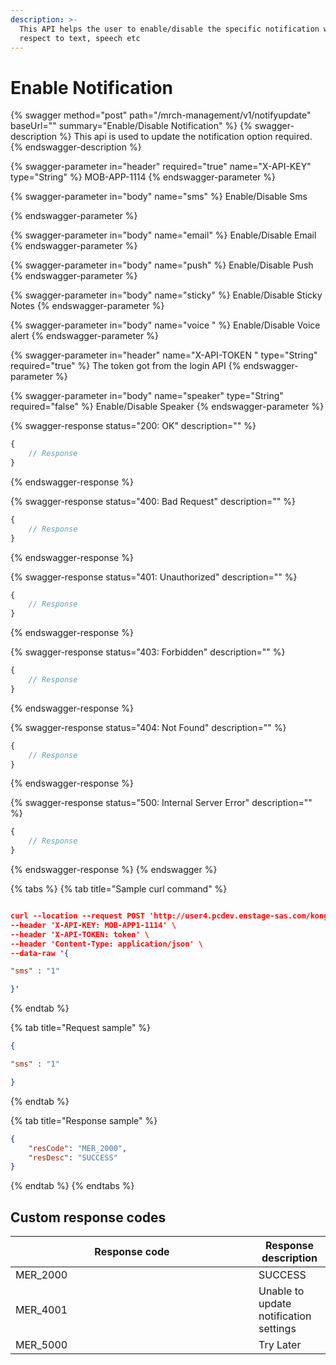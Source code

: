 ```yaml
---
description: >-
  This API helps the user to enable/disable the specific notification with
  respect to text, speech etc
---
```


# Enable Notification

{% swagger method="post" path="/mrch-management/v1/notifyupdate" baseUrl="<domain>" summary="Enable/Disable Notification" %}
{% swagger-description %}
This api is used to update the notification option required.
{% endswagger-description %}

{% swagger-parameter in="header" required="true" name="X-API-KEY" type="String" %}
MOB-APP-1114
{% endswagger-parameter %}

{% swagger-parameter in="body" name="sms" %}
Enable/Disable Sms


{% endswagger-parameter %}

{% swagger-parameter in="body" name="email" %}
Enable/Disable Email
{% endswagger-parameter %}

{% swagger-parameter in="body" name="push" %}
Enable/Disable  Push
{% endswagger-parameter %}

{% swagger-parameter in="body" name="sticky" %}
Enable/Disable Sticky Notes
{% endswagger-parameter %}

{% swagger-parameter in="body" name="voice " %}
Enable/Disable Voice alert
{% endswagger-parameter %}

{% swagger-parameter in="header" name="X-API-TOKEN " type="String" required="true" %}
The token got from the login API
{% endswagger-parameter %}

{% swagger-parameter in="body" name="speaker" type="String" required="false" %}
Enable/Disable Speaker
{% endswagger-parameter %}

{% swagger-response status="200: OK" description="" %}
```javascript
{
    // Response
}
```
{% endswagger-response %}

{% swagger-response status="400: Bad Request" description="" %}
```javascript
{
    // Response
}
```
{% endswagger-response %}

{% swagger-response status="401: Unauthorized" description="" %}
```javascript
{
    // Response
}
```
{% endswagger-response %}

{% swagger-response status="403: Forbidden" description="" %}
```javascript
{
    // Response
}
```
{% endswagger-response %}

{% swagger-response status="404: Not Found" description="" %}
```javascript
{
    // Response
}
```
{% endswagger-response %}

{% swagger-response status="500: Internal Server Error" description="" %}
```javascript
{
    // Response
}
```
{% endswagger-response %}
{% endswagger %}

{% tabs %}
{% tab title="Sample curl command" %}
```json

curl --location --request POST 'http://user4.pcdev.enstage-sas.com/kong/mrch-management/v1/notifyupdate' \
--header 'X-API-KEY: MOB-APP1-1114' \
--header 'X-API-TOKEN: token' \
--header 'Content-Type: application/json' \
--data-raw '{

"sms" : "1"

}'

```
{% endtab %}

{% tab title="Request sample" %}
```json
{

"sms" : "1"

}
```
{% endtab %}

{% tab title="Response sample" %}
```json
{
    "resCode": "MER_2000",
    "resDesc": "SUCCESS"
}
```
{% endtab %}
{% endtabs %}

## Custom response codes

<table><thead><tr><th width="373">Response code</th><th>Response description</th></tr></thead><tbody><tr><td>MER_2000</td><td>SUCCESS</td></tr><tr><td>MER_4001</td><td>Unable to update notification settings</td></tr><tr><td>MER_5000</td><td>Try Later</td></tr></tbody></table>

## &#x20;
